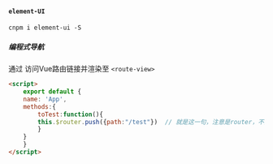 #### `element-UI`
```
cnpm i element-ui -S
```

##### 编程式导航
 通过 访问Vue路由链接并渲染至 `<route-view>`
```html
<script>
    export default {
    name: 'App',
    methods:{
        toTest:function(){
        this.$router.push({path:"/test"})  // 就是这一句，注意是router，不是route
        }
    }
    }
</script>
```
